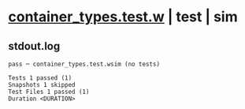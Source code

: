 # [container_types.test.w](../../../../../tests/valid/container_types.test.w) | test | sim

## stdout.log
```log
pass ─ container_types.test.wsim (no tests)

Tests 1 passed (1)
Snapshots 1 skipped
Test Files 1 passed (1)
Duration <DURATION>
```

